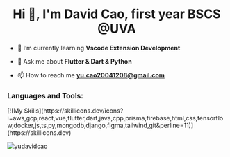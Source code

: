 <h1 align="center">Hi 👋, I'm David Cao, first year BSCS @UVA</h1>

- 🌱 I’m currently learning **Vscode Extension Development**

- 💬 Ask me about **Flutter & Dart & Python**

- 📫 How to reach me **yu.cao20041208@gmail.com**

<p align="left">
</p>

<h3 align="left">Languages and Tools:</h3>
[![My Skills](https://skillicons.dev/icons?i=aws,gcp,react,vue,flutter,dart,java,cpp,prisma,firebase,html,css,tensorflow,docker,js,ts,py,mongodb,django,figma,tailwind,git&perline=11)](https://skillicons.dev)

<p><img align="center" src="https://github-readme-streak-stats.herokuapp.com/?user=yudavidcao&" alt="yudavidcao" /></p>
